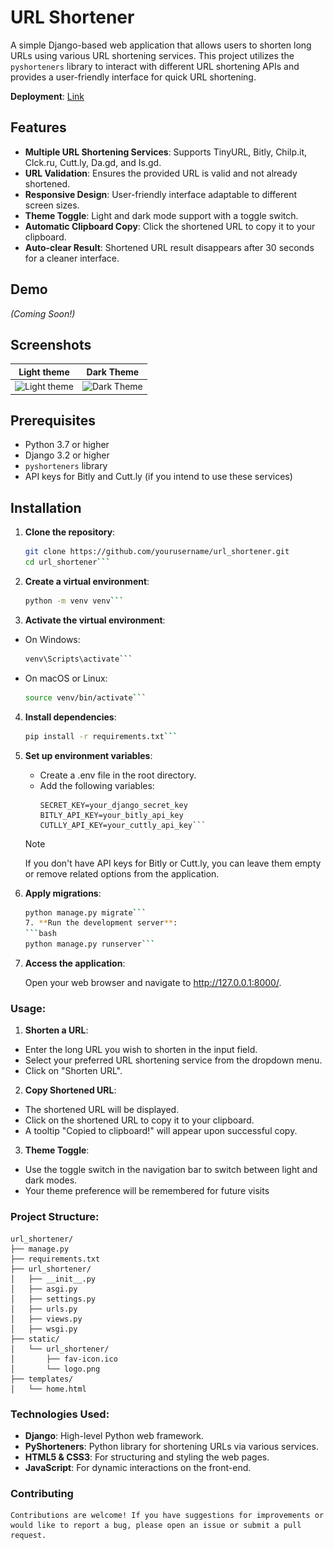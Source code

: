 # URL Shortener

A simple Django-based web application that allows users to shorten long URLs using various URL shortening services. This
project utilizes the `pyshorteners` library to interact with different URL shortening APIs and provides a user-friendly
interface for quick URL shortening.

**Deployment**: [Link](https://3bbas-shorturl.vercel.app)

## Features

- **Multiple URL Shortening Services**: Supports TinyURL, Bitly, Chilp.it, Clck.ru, Cutt.ly, Da.gd, and Is.gd.
- **URL Validation**: Ensures the provided URL is valid and not already shortened.
- **Responsive Design**: User-friendly interface adaptable to different screen sizes.
- **Theme Toggle**: Light and dark mode support with a toggle switch.
- **Automatic Clipboard Copy**: Click the shortened URL to copy it to your clipboard.
- **Auto-clear Result**: Shortened URL result disappears after 30 seconds for a cleaner interface.

## Demo

*(Coming Soon!)*

## Screenshots

|                                  Light theme                                  |                                 Dark Theme                                  |
|:-----------------------------------------------------------------------------:|:---------------------------------------------------------------------------:|
| <img src="demo/light-theme.png" title="Light theme" width="100%" crossorigin> | <img src="demo/dark-theme.png" title="Dark Theme" width="100%" crossorigin> |

## Prerequisites

- Python 3.7 or higher
- Django 3.2 or higher
- `pyshorteners` library
- API keys for Bitly and Cutt.ly (if you intend to use these services)

## Installation

1. **Clone the repository**:

   ```bash
   git clone https://github.com/yourusername/url_shortener.git
   cd url_shortener```

2. **Create a virtual environment**:
   ```bash
   python -m venv venv```

3. **Activate the virtual environment**:

- On Windows:
  ```bash
  venv\Scripts\activate```
- On macOS or Linux:
  ```bash
  source venv/bin/activate```

4. **Install dependencies**:
   ```bash
   pip install -r requirements.txt```

5. **Set up environment variables**:

    - Create a .env file in the root directory.
    - Add the following variables:
      ```dotenv
      SECRET_KEY=your_django_secret_key
      BITLY_API_KEY=your_bitly_api_key
      CUTLLY_API_KEY=your_cuttly_api_key```

   > [!NOTE]  
   > If you don't have API keys for Bitly or Cutt.ly, you can leave them empty or remove related options from the
   application.

6. **Apply migrations**:
    ```bash
    python manage.py migrate```
   7. **Run the development server**:
    ```bash
    python manage.py runserver```

8. **Access the application**:

   Open your web browser and navigate to http://127.0.0.1:8000/.

### Usage:

1. **Shorten a URL**:

- Enter the long URL you wish to shorten in the input field.
- Select your preferred URL shortening service from the dropdown menu.
- Click on "Shorten URL".

2. **Copy Shortened URL**:

- The shortened URL will be displayed.
- Click on the shortened URL to copy it to your clipboard.
- A tooltip "Copied to clipboard!" will appear upon successful copy.

3. **Theme Toggle**:

- Use the toggle switch in the navigation bar to switch between light and dark modes.
- Your theme preference will be remembered for future visits

### **Project Structure**:

```shell
url_shortener/
├── manage.py
├── requirements.txt
├── url_shortener/
│   ├── __init__.py
│   ├── asgi.py
│   ├── settings.py
│   ├── urls.py
│   ├── views.py
│   ├── wsgi.py
├── static/
│   └── url_shortener/
│       ├── fav-icon.ico
│       └── logo.png
├── templates/
│   └── home.html
```

### **Technologies Used**:

- **Django**: High-level Python web framework.
- **PyShorteners**: Python library for shortening URLs via various services.
- **HTML5 & CSS3**: For structuring and styling the web pages.
- **JavaScript**: For dynamic interactions on the front-end.

### Contributing

    Contributions are welcome! If you have suggestions for improvements or would like to report a bug, please open an issue or submit a pull request.